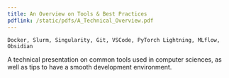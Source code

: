 ```yaml
---
title: An Overview on Tools & Best Practices
pdflink: /static/pdfs/A_Technical_Overview.pdf
---
```


```
Docker, Slurm, Singularity, Git, VSCode, PyTorch Lightning, MLflow, Obsidian
```

A technical presentation on common tools used in computer sciences, as well as
tips to have a smooth development environment.
